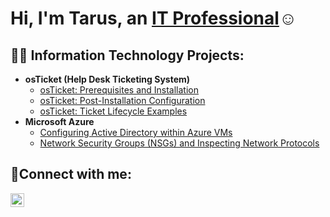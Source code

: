 <h1>Hi, I'm Tarus, an <a href="https://linkedin.com/in/tarus-robinson">IT Professional</a>☺</h1>

<h2>👨‍💻 Information Technology Projects:</h2>

- <b>osTicket (Help Desk Ticketing System)</b>
  - [osTicket: Prerequisites and Installation](https://github.com/trrob21/osticket-prereqs)
  - [osTicket: Post-Installation Configuration](https://github.com/trrob21/post-install-config)
  - [osTicket: Ticket Lifecycle Examples](https://github.com/trrob21/ticket-lifecycle)
- <b>Microsoft Azure</b>
  - [Configuring Active Directory within Azure VMs](https://github.com/trrob21/configure-ad)
  - [Network Security Groups (NSGs) and Inspecting Network Protocols](https://github.com/trrob21/azure-network-protocols)

<h2>🤳Connect with me:</h2>

[<img align="left" alt="Josh | LinkedIn" width="22px" src="https://cdn.jsdelivr.net/npm/simple-icons@v3/icons/linkedin.svg" />][linkedin]

[linkedin]: https://linkedin.com/in/Josh
